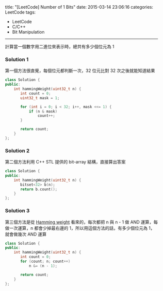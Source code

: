 title: "[LeetCode] Number of 1 Bits"
date: 2015-03-14 23:06:16
categories: LeetCode
tags:
- LeetCode
- C/C++
- Bit Manipulation
---
計算當一個數字用二進位來表示時，總共有多少個位元為 1

<!-- more -->

### Solution 1

第一個方法很直覺，每個位元都判斷一次，32 位元比對 32 次之後就能知道結果

``` c++
class Solution {
public:
    int hammingWeight(uint32_t n) {
       int count = 0;
       uint32_t mask = 1;

       for (int i = 0; i < 32; i++, mask <<= 1) {
           if (n & mask)
               count++;
       }

       return count;
    }
};
```

### Solution 2

第二個方法利用 C++ STL 提供的 bit-array 結構，直接算出答案

``` c++
class Solution {
public:
    int hammingWeight(uint32_t n) {
       bitset<32> b(n);
       return b.count();
    }
};
```

### Solution 3

第三個方法是從 [Hamming weight](http://en.wikipedia.org/wiki/Hamming_weight) 看來的，每次都把 n 與 n - 1 做 AND 運算，每做一次運算，n 都會少掉最右邊的 1，所以用這個方法的話，有多少個位元為 1，就會做幾次 AND 運算

``` c++
class Solution {
public:
    int hammingWeight(uint32_t n) {
       int count = 0;
       for (count; n; count++)
           n &= (n - 1);

       return count;
    }
};
```
